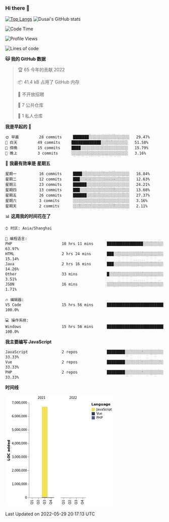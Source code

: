 ### Hi there 👋

<!--
**SQSora/SQSora** is a ✨ _special_ ✨ repository because its `README.md` (this file) appears on your GitHub profile.

Here are some ideas to get you started:

- 🔭 I’m currently working on ...
- 🌱 I’m currently learning ...
- 👯 I’m looking to collaborate on ...
- 🤔 I’m looking for help with ...
- 💬 Ask me about ...
- 📫 How to reach me: ...
- 😄 Pronouns: ...
- ⚡ Fun fact: ...
-->
[![Top Langs](https://github-readme-stats.vercel.app/api/top-langs/?username=anuraghazra&layout=compact)](https://github.com/anuraghazra/github-readme-stats)
![Dusai's GitHub stats](https://github-readme-stats.vercel.app/api?username=SQSora&show_icons=true&include_all_commits=true&bg_color=90,FF6699,DDA0DD,66FFFF&locale=cn&icon_color=00FFFF&title_color=54FF9F&text_color=00FFFF&card_width=14)

<!--START_SECTION:waka-->
![Code Time](http://img.shields.io/badge/Code%20Time-0%20secs-blue)

![Profile Views](http://img.shields.io/badge/%E4%B8%AA%E4%BA%BA%E5%B0%81%E9%9D%A2%E8%A7%82%E7%9C%8B%E6%AC%A1%E6%95%B0-81-blue)

![Lines of code](https://img.shields.io/badge/%E4%BB%8E%E3%80%8C%E4%BD%A0%E5%A5%BD%E4%B8%96%E7%95%8C%E3%80%8D%E6%88%91%E5%B7%B2%E7%BB%8F%E5%86%99%E4%BA%86-7%20Million%20%E8%A1%8C%E4%BB%A3%E7%A0%81-blue)

**🐱 我的 GitHub 数据** 

> 🏆 65 今年的贡献 2022
 > 
> 📦 41.4 kB 占用了 GitHub 内存 
 > 
> 🚫 不开放招聘
 > 
> 📜 7 公共仓库 
 > 
> 🔑 1 私人仓库 
 > 
**我是早起的 🐤** 

```text
🌞 早晨         28 commits     ███████░░░░░░░░░░░░░░░░░░   29.47% 
🌆 白天         49 commits     █████████████░░░░░░░░░░░░   51.58% 
🌃 傍晚         15 commits     ████░░░░░░░░░░░░░░░░░░░░░   15.79% 
🌙 晚上         3 commits      ░░░░░░░░░░░░░░░░░░░░░░░░░   3.16%

```
📅 **我最有效率是 星期五** 

```text
星期一          16 commits     ████░░░░░░░░░░░░░░░░░░░░░   16.84% 
星期二          12 commits     ███░░░░░░░░░░░░░░░░░░░░░░   12.63% 
星期三          23 commits     ██████░░░░░░░░░░░░░░░░░░░   24.21% 
星期四          13 commits     ███░░░░░░░░░░░░░░░░░░░░░░   13.68% 
星期五          26 commits     ██████░░░░░░░░░░░░░░░░░░░   27.37% 
星期六          3 commits      ░░░░░░░░░░░░░░░░░░░░░░░░░   3.16% 
星期天          2 commits      ░░░░░░░░░░░░░░░░░░░░░░░░░   2.11%

```


📊 **这周我的时间花在了** 

```text
⌚︎ 时区: Asia/Shanghai

💬 编程语言: 
PHP                      10 hrs 11 mins      ████████████████░░░░░░░░░   63.97% 
HTML                     2 hrs 24 mins       ███░░░░░░░░░░░░░░░░░░░░░░   15.14% 
Java                     2 hrs 16 mins       ███░░░░░░░░░░░░░░░░░░░░░░   14.26% 
Other                    33 mins             █░░░░░░░░░░░░░░░░░░░░░░░░   3.51% 
JSON                     16 mins             ░░░░░░░░░░░░░░░░░░░░░░░░░   1.71%

🔥 编辑器: 
VS Code                  15 hrs 56 mins      █████████████████████████   100.0%

💻 操作系统: 
Windows                  15 hrs 56 mins      █████████████████████████   100.0%

```

**我主要编写 JavaScript** 

```text
JavaScript               2 repos             ████████░░░░░░░░░░░░░░░░░   33.33% 
Vue                      2 repos             ████████░░░░░░░░░░░░░░░░░   33.33% 
PHP                      2 repos             ████████░░░░░░░░░░░░░░░░░   33.33%

```


**时间线**

![Chart not found](https://raw.githubusercontent.com/SQSora/SQSora/main/charts/bar_graph.png) 


 Last Updated on 2022-05-29 20:17:13 UTC
<!--END_SECTION:waka-->
